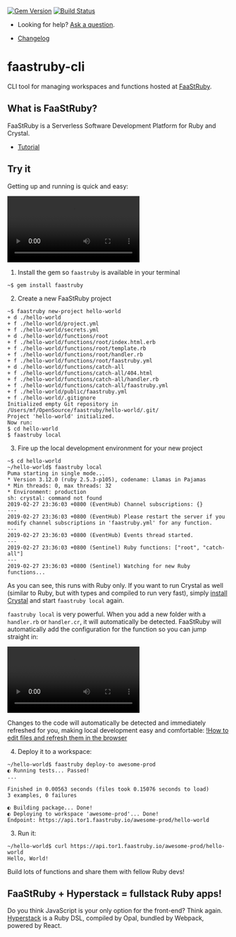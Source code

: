 [![Gem Version](https://badge.fury.io/rb/faastruby.svg)](https://badge.fury.io/rb/faastruby)
[![Build Status](https://travis-ci.org/FaaStRuby/faastruby-cli.svg?branch=master)](https://travis-ci.org/FaaStRuby/faastruby-cli)

* Looking for help? [Ask a question](https://meta.stackoverflow.com/questions/ask?tags=FaaStRuby,Serverless,Ruby,FaaS).

* [Changelog](https://github.com/FaaStRuby/faastruby-cli/blob/master/CHANGELOG.md)

# faastruby-cli

CLI tool for managing workspaces and functions hosted at [FaaStRuby](https://faastruby.io).

## What is FaaStRuby?
FaaStRuby is a Serverless Software Development Platform for Ruby and Crystal.

* [Tutorial](https://faastruby.io/getting-started)

## Try it

Getting up and running is quick and easy:

![Getting up and running](https://s3.amazonaws.com/faastruby/public/create-project.mp4)

1. Install the gem so `faastruby` is available in your terminal

```
~$ gem install faastruby
```

2. Create a new FaaStRuby project

```
~$ faastruby new-project hello-world
+ d ./hello-world
+ f ./hello-world/project.yml
+ f ./hello-world/secrets.yml
+ d ./hello-world/functions/root
+ f ./hello-world/functions/root/index.html.erb
+ f ./hello-world/functions/root/template.rb
+ f ./hello-world/functions/root/handler.rb
+ f ./hello-world/functions/root/faastruby.yml
+ d ./hello-world/functions/catch-all
+ f ./hello-world/functions/catch-all/404.html
+ f ./hello-world/functions/catch-all/handler.rb
+ f ./hello-world/functions/catch-all/faastruby.yml
+ f ./hello-world/public/faastruby.yml
+ f ./hello-world/.gitignore
Initialized empty Git repository in /Users/mf/OpenSource/faastruby/hello-world/.git/
Project 'hello-world' initialized.
Now run:
$ cd hello-world
$ faastruby local
```

3. Fire up the local development environment for your new project

```
~$ cd hello-world
~/hello-world$ faastruby local
Puma starting in single mode...
* Version 3.12.0 (ruby 2.5.3-p105), codename: Llamas in Pajamas
* Min threads: 0, max threads: 32
* Environment: production
sh: crystal: command not found
2019-02-27 23:36:03 +0800 (EventHub) Channel subscriptions: {}
---
2019-02-27 23:36:03 +0800 (EventHub) Please restart the server if you modify channel subscriptions in 'faastruby.yml' for any function.
---
2019-02-27 23:36:03 +0800 (EventHub) Events thread started.
---
2019-02-27 23:36:03 +0800 (Sentinel) Ruby functions: ["root", "catch-all"]
---
2019-02-27 23:36:03 +0800 (Sentinel) Watching for new Ruby functions...
```

As you can see, this runs with Ruby only. If you want to run Crystal as well (similar to Ruby, but with types and compiled to run very fast), simply [install Crystal](https://crystal-lang.org/reference/installation/) and start `faastruby local` again.


`faastruby local` is very powerful. When you add a new folder with a `handler.rb` or `handler.cr`, it will automatically be detected. FaaStRuby will automatically add the configuration for the function so you can jump straight in:

![How to add a new folder and file](https://s3.amazonaws.com/faastruby/public/new-paths.mp4)

Changes to the code will automatically be detected and immediately refreshed for you, making local development easy and comfortable:
[!How to edit files and refresh them in the browser](https://s3.amazonaws.com/faastruby/public/local-file-refresh.mp4)

4. Deploy it to a workspace:

```
~/hello-world$ faastruby deploy-to awesome-prod
◐ Running tests... Passed!
...

Finished in 0.00563 seconds (files took 0.15076 seconds to load)
3 examples, 0 failures

◐ Building package... Done!
◐ Deploying to workspace 'awesome-prod'... Done!
Endpoint: https://api.tor1.faastruby.io/awesome-prod/hello-world
```

3. Run it:

```
~/hello-world$ curl https://api.tor1.faastruby.io/awesome-prod/hello-world
Hello, World!
```

Build lots of functions and share them with fellow Ruby devs!

## FaaStRuby + Hyperstack = fullstack Ruby apps!

Do you think JavaScript is your only option for the front-end? Think again. [Hyperstack](https://hyperstack.org) is a Ruby DSL, compiled by Opal, bundled by Webpack, powered by React.